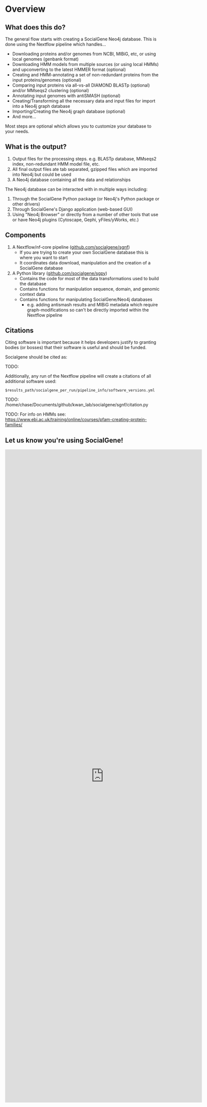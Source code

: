 # Overview

## What does this do?

The general flow starts with creating a SocialGene Neo4j database. This is done using the Nextflow pipeline which handles...

- Downloading proteins and/or genomes from NCBI, MIBiG, etc, or using local genomes (genbank format)
- Downloading HMM models from multiple sources (or using local HMMs) and upconverting to the latest HMMER format (optional)
- Creating and HMM-annotating a set of non-redundant proteins from the input proteins/genomes (optional)
- Comparing input proteins via all-vs-all DIAMOND BLASTp (optional) and/or MMseqs2 clustering (optional)
- Annotating input genomes with antiSMASH (optional)
- Creating/Transforming all the necessary data and input files for import into a Neo4j graph database
- Importing/Creating the Neo4j graph database (optional)
- And more...

Most steps are optional which allows you to customize your database to your needs.

## What is the output?

1. Output files for the processing steps. e.g. BLASTp database, MMseqs2 index, non-redundant HMM model file, etc.
2. All final output files ate tab separated, gzipped files which are imported into Neo4j but could be used 
3. A Neo4j database containing all the data and relationships

The Neo4j database can be interacted with in multiple ways including:

1. Through the SocialGene Python package (or Neo4j's Python package or other drivers)
2. Through SocialGene's Django application (web-based GUI)
3. Using "Neo4j Browser" or directly from a number of other tools that use or have Neo4j plugins (Cytoscape, Gephi, yFiles/yWorks, etc.)

## Components

1. A Nextflow/nf-core pipeline (<a href="https://github.com/socialgene/sgnf" target="_blank">github.com/socialgene/sgnf</a>)
    - If you are trying to create your own SocialGene database this is where you want to start
    - It coordinates data download, manipulation and the creation of a SocialGene database
2. A Python library (<a href="https://github.com/socialgene/sgpy" target="_blank">github.com/socialgene/sgpy</a>)
    - Contains the code for most of the data transformations used to build the database
    - Contains functions for manipulation sequence, domain, and genomic context data
    - Contains functions for manipulating SocialGene/Neo4j databases 
        - e.g. adding antismash results and MIBiG metadata which require graph-modifications so can't be directly imported within the Nextflow pipeline
<!-- 
3. A Django web server (<a href="https://github.com/socialgene/sgweb" target="_blank">github.com/socialgene/sgweb</a>)
    - Currently a very basic GUI for submitting/coordinating pre-built database queries
    - Relatively simple to set up locally using `docker compose`
    - Currently there aren't plans to make a public server but that could change -->

## Citations

Citing software is important because it helps developers justify to granting bodies (or bosses) that their software is useful and should be funded.

Socialgene should be cited as:

TODO:


Additionally, any run of the Nextflow pipeline will create a citations of all additional software used:

```
$results_path/socialgene_per_run/pipeline_info/software_versions.yml
```
TODO: /home/chase/Documents/github/kwan_lab/socialgene/sgnf/citation.py



TODO: For info on HMMs see:
https://www.ebi.ac.uk/training/online/courses/pfam-creating-protein-families/


## Let us know you're using SocialGene!

<iframe src="https://docs.google.com/forms/d/e/1FAIpQLScxcCMSdkd9xB6azZl7k8HRfkFegK2KmYZR8C0yoHfp4wQMYA/viewform?embedded=true" width="640" height="2122" frameborder="0" marginheight="0" marginwidth="0">Loading…</iframe>
